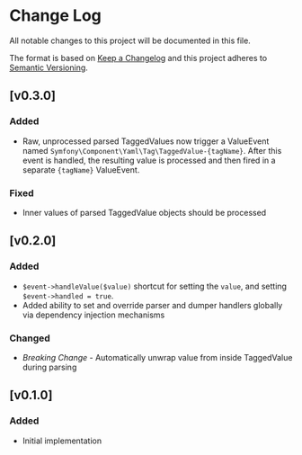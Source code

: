 Change Log
==========

All notable changes to this project will be documented in this file.

The format is based on [Keep a Changelog](https://keepachangelog.com/)
and this project adheres to [Semantic Versioning](https://semver.org).

[v0.3.0]
--------

### Added
- Raw, unprocessed parsed TaggedValues now trigger a ValueEvent named
  `Symfony\Component\Yaml\Tag\TaggedValue-{tagName}`. After this event is
  handled, the resulting value is processed and then fired in a separate
  `{tagName}` ValueEvent.

### Fixed
- Inner values of parsed TaggedValue objects should be processed

[v0.2.0]
--------

### Added
- `$event->handleValue($value)` shortcut for setting the `value`, and setting
  `$event->handled = true`.
- Added ability to set and override parser and dumper handlers globally
  via dependency injection mechanisms

### Changed
- *Breaking Change* - Automatically unwrap value from inside TaggedValue during
  parsing


[v0.1.0]
--------

### Added
- Initial implementation
